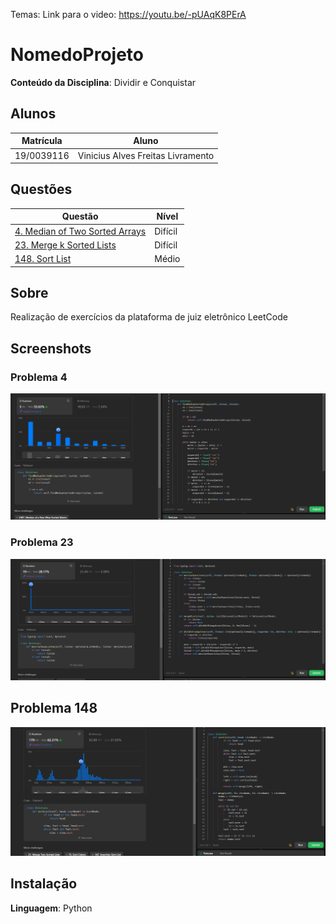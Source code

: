 

Temas:
  Link para o video: https://youtu.be/-pUAqK8PErA
# NomedoProjeto

**Conteúdo da Disciplina**: Dividir e Conquistar<br>

## Alunos
|Matrícula | Aluno |
| -- | -- |
| 19/0039116 |  Vinicius Alves Freitas Livramento |

## Questões 

|Questão | Nível |
| -- | -- |
| [4. Median of Two Sorted Arrays](https://leetcode.com/problems/median-of-two-sorted-arrays/description/?envType=problem-list-v2&envId=divide-and-conquer)  |  Difícil |
| [23. Merge k Sorted Lists](https://leetcode.com/problems/merge-k-sorted-lists/description/?envType=problem-list-v2&envId=divide-and-conquer)  |  Difícil |
| [148. Sort List](https://leetcode.com/problems/sort-list/description/?envType=problem-list-v2&envId=divide-and-conquer) |  Médio |

## Sobre 
Realização de exercícios da plataforma de juiz eletrônico LeetCode

## Screenshots
### Problema 4

![Questão 4 aceita](./Imagens/4.png)

### Problema 23

![Questão 23 aceita](./Imagens/23.png)

## Problema 148

![Questão 148 aceita](./Imagens/148.png)

## Instalação 
**Linguagem**: Python<br>

